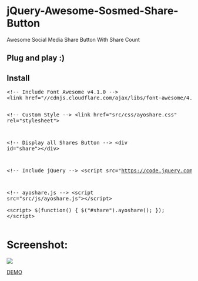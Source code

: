 jQuery-Awesome-Sosmed-Share-Button
==================================

Awesome Social Media Share Button With Share Count

<h2>Plug and play :)</h2>

<h2>Install</h2>
<pre>&lt;!-- Include Font Awesome v4.1.0 --&gt;
&lt;link href="//cdnjs.cloudflare.com/ajax/libs/font-awesome/4.1.0/css/font-awesome.min.css" rel="stylesheet"&gt;

&lt;!-- Custom Style --&gt;
&lt;link href="src/css/ayoshare.css" rel="stylesheet"&gt;
    
&lt;!-- Display all Shares Button --&gt;
&lt;div id="share"&gt;&lt;/div&gt;

&lt;!-- Include jQuery --&gt;
&lt;script src="https://code.jquery.com/jquery-2.1.3.min.js"&gt;&lt;/script&gt;

&lt;!-- ayoshare.js --&gt;
&lt;script src="src/js/ayoshare.js"&gt;&lt;/script&gt;        
&lt;script&gt;
    $(function() {
        $("#share").ayoshare();
    });
&lt;/script&gt;</pre>
<h1>Screenshot:</h1>
<img src="http://i.imgur.com/K0IZsuv.jpg">

<a href="http://ibacor.com/demo/jquery-awesome-sosmed-share-button/">DEMO</a>
